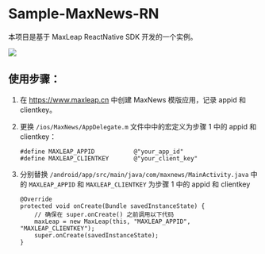 # Sample-MaxNews-RN

本项目是基于 MaxLeap ReactNative SDK 开发的一个实例。

![](./MaxNews.gif)

## 使用步骤：

1. 在 https://www.maxleap.cn 中创建 MaxNews 模版应用，记录 appid 和 clientkey。

2. 更换 `/ios/MaxNews/AppDelegate.m` 文件中中的宏定义为步骤 1 中的 appid 和 clientkey：

	```objc
	#define MAXLEAP_APPID           @"your_app_id"
	#define MAXLEAP_CLIENTKEY       @"your_client_key"
	```

3. 分别替换 `/android/app/src/main/java/com/maxnews/MainActivity.java` 中的 `MAXLEAP_APPID` 和 `MAXLEAP_CLIENTKEY` 为步骤 1 中的 appid 和 clientkey

	```
	@Override
	protected void onCreate(Bundle savedInstanceState) {
	    // 确保在 super.onCreate() 之前调用以下代码
	    maxLeap = new MaxLeap(this, "MAXLEAP_APPID", "MAXLEAP_CLIENTKEY");
	    super.onCreate(savedInstanceState);
	}
	```
